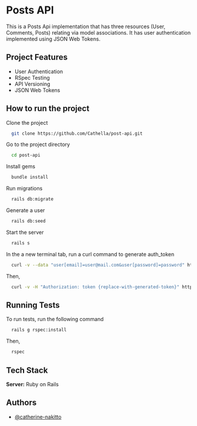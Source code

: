 # Posts API

This is a Posts Api implementation that has three
resources (User, Comments, Posts) relating via model associations.
It has user authentication implemented using JSON Web Tokens.

## Project Features

- User Authentication
- RSpec Testing
- API Versioning
- JSON Web Tokens

## How to run the project

Clone the project

```bash
  git clone https://github.com/Cathella/post-api.git
```

Go to the project directory

```bash
  cd post-api
```

Install gems

```bash
  bundle install
```

Run migrations

```bash
  rails db:migrate
```

Generate a user

```bash
  rails db:seed
```

Start the server

```bash
  rails s
```

In the a new terminal tab, run a curl command to generate auth_token

```bash
  curl -v --data "user[email]=user@mail.com&user[password]=password" http://localhost:3000/api/v1/auth
```

Then,

```bash
  curl -v -H "Authorization: token {replace-with-generated-token}" http://localhost:3000/api/v1/posts
```

## Running Tests

To run tests, run the following command

```bash
  rails g rspec:install
```

Then,

```bash
  rspec
```

## Tech Stack

**Server:** Ruby on Rails

## Authors

- [@catherine-nakitto](https://www.github.com/Cathella)
